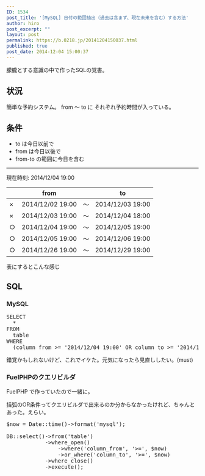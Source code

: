 ```yaml
---
ID: 1534
post_title: '[MySQL] 日付の範囲抽出（過去は含まず、現在未来を含む）する方法'
author: hiro
post_excerpt: ""
layout: post
permalink: https://b.0218.jp/20141204150037.html
published: true
post_date: 2014-12-04 15:00:37
---
```

朦朧とする意識の中で作ったSQLの覚書。
<!--more-->
<h2>状況</h2>
簡単な予約システム。
from ～ to に  それぞれ予約時間が入っている。

<h2>条件</h2>
<ul>
<li>to は今日以前で</li>
<li>from は今日以後で</li>
<li>from-to の範囲に今日を含む</li>
</ul>

<hr>

現在時刻: 2014/12/04 19:00
<table class="table">
<thead>
<tr>
  <th>　</th>
  <th>from</th>
  <th>　</th>
  <th>to</th>
</tr>
</thead>
<tbody><tr class="danger">
  <td class="text-center">×</td>
  <td>2014/12/02 19:00</td>
  <td class="text-center">～</td>
  <td>2014/12/03 19:00</td>
</tr>
<tr class="danger">
  <td class="text-center">×</td>
  <td>2014/12/03 19:00</td>
  <td class="text-center">～</td>
  <td>2014/12/04 18:00</td>
</tr>
<tr class="success">
  <td class="text-center">○</td>
  <td>2014/12/04 19:00</td>
  <td class="text-center">～</td>
  <td>2014/12/05 19:00</td>
</tr>
<tr class="success">
  <td class="text-center">○</td>
  <td>2014/12/05 19:00</td>
  <td class="text-center">～</td>
  <td>2014/12/06 19:00</td>
</tr>
<tr class="success">
  <td class="text-center">○</td>
  <td>2014/12/26 19:00</td>
  <td class="text-center">～</td>
  <td>2014/12/29 19:00</td>
</tr>
</tbody></table>

表にするとこんな感じ


<h2>SQL</h2>
<h3>MySQL</h3>
<pre class="prettyprint linenums lang-sql">SELECT
  * 
FROM
  table 
WHERE
  (column_from &gt;= '2014/12/04 19:00' OR column_to &gt;= '2014/12/04 19:00')</pre>

錯覚かもしれないけど、これでイケた。元気になったら見直ししたい。(must)


<h3>FuelPHPのクエリビルダ</h3>
FuelPHP で作っていたので一緒に。

括弧のOR条件ってクエリビルダで出来るのか分からなかったけれど、ちゃんとあった。えらい。

<pre class="prettyprint linenums lang-php">$now = Date::time()-&gt;format('mysql');

DB::select()-&gt;from('table')
            -&gt;where_open()
                -&gt;where('column_from', '&gt;=', $now)
                -&gt;or_where('column_to', '&gt;=', $now)
            -&gt;where_close()
            -&gt;execute();</pre>